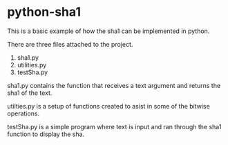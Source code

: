 # python-sha1

This is a basic example of how the sha1 can be implemented in python. 

There are three files attached to the project. 

  1. sha1.py
  2. utilities.py
  3. testSha.py 
  
sha1.py contains the function that receives a text argument and returns the sha1 of the text. 

utilties.py is a setup of functions created to asist in some of the bitwise operations. 

testSha.py is a simple program where text is input and ran through the sha1 function to display the sha. 

